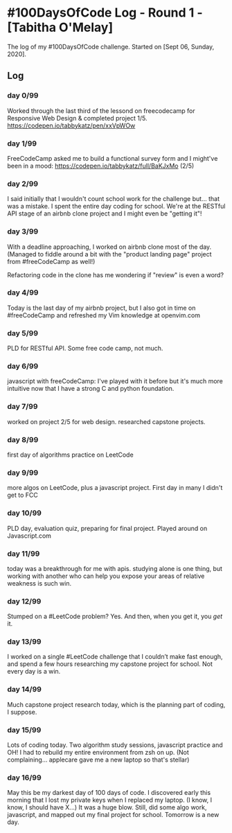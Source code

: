 # #100DaysOfCode Log - Round 1 - [Tabitha O'Melay]

The log of my #100DaysOfCode challenge. Started on [Sept 06, Sunday, 2020].

## Log

### day 0/99
Worked through the last third of the lessond on freecodecamp for Responsive Web
Design & completed project 1/5. https://codepen.io/tabbykatz/pen/xxVpWOw
### day 1/99
FreeCodeCamp asked me to build a functional survey form and I might've been in 
a mood: https://codepen.io/tabbykatz/full/BaKJxMo (2/5)
### day 2/99
I said initially that I wouldn't count school work for the challenge but... that was a mistake. I spent the entire day coding for school. We're at the RESTful API stage of an airbnb clone project and I might even be "getting it"!
### day 3/99
With a deadline approaching, I worked on airbnb clone most of the day. (Managed to fiddle around a bit with the "product landing page" project from #freeCodeCamp as well!)

Refactoring code in the clone has me wondering if "review" is even a word?
### day 4/99
Today is the last day of my airbnb project, but I also got in time on #freeCodeCamp and refreshed my Vim knowledge at openvim.com
### day 5/99
PLD for RESTful API. Some free code camp, not much. 
### day 6/99
javascript with freeCodeCamp: I've played with it before but it's much more intuitive now that I have a strong C and python foundation.
### day 7/99
worked on project 2/5 for web design. researched capstone projects. 
### day 8/99
first day of algorithms practice on LeetCode 
### day 9/99
more algos on LeetCode, plus a javascript project. First day in many I didn't
get to FCC
### day 10/99
PLD day, evaluation quiz, preparing for final project. Played around on
Javascript.com
### day 11/99
today was a breakthrough for me with apis. studying alone is one thing, but
working with another who can help you expose your areas of relative weakness is
such win. 
### day 12/99
Stumped on a #LeetCode problem?
Yes. And then, when you get it, you *get* it.
### day 13/99
I worked on a single #LeetCode challenge that I couldn’t make fast enough, and spend a few hours researching my capstone project for school. Not every day is a win.
### day 14/99
Much capstone project research today, which is the planning part of coding, I
suppose.
### day 15/99
Lots of coding today. Two algorithm study sessions, javascript practice and OH! 
 I had to rebuild my entire environment from zsh on up. (Not complaining... applecare gave me a new laptop so that's stellar)
### day 16/99
 May this be my darkest day of 100 days of code. I discovered early this
 morning that I lost my private keys when I replaced my laptop. (I know, I
		 know, I should have X...) It was a huge blow. Still, did some algo
 work, javascript, and mapped out my final project for school. Tomorrow is a
 new day.
